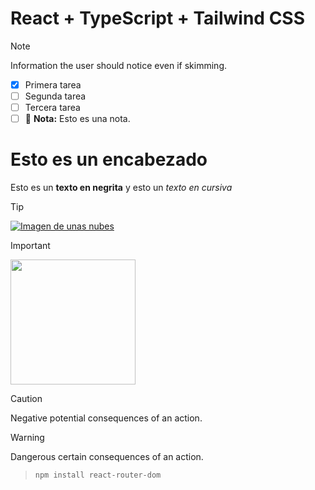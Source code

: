 # React + TypeScript + Tailwind CSS

> [!NOTE]
> Information the user should notice even if skimming.
>
> - [x] Primera tarea
> - [ ] Segunda tarea
> - [ ] Tercera tarea
> - [ ] :memo: **Nota:** Esto es una nota.
>
> # Esto es un encabezado
>
> Esto es un **texto en negrita** y esto un _texto en cursiva_

> [!TIP]
>
> [![Imagen de unas nubes](https://tutorialmarkdown.com/img/tutorial/imagen-markdown.webp)](https://tutorialmarkdown.com/img/tutorial/imagen-markdown.webp)

> [!IMPORTANT]
>
> <img src="https://tutorialmarkdown.com/img/tutorial/imagen-markdown.webp" width="200" height="200" />

> [!CAUTION]
> Negative potential consequences of an action.

> [!WARNING]
> Dangerous certain consequences of an action.

> ```shell
> npm install react-router-dom
> ```

